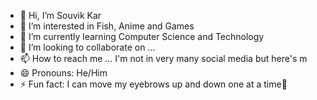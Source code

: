 - 👋 Hi, I’m Souvik Kar
- 👀 I’m interested in Fish, Anime and Games
- 🌱 I’m currently learning Computer Science and Technology
- 💞️ I’m looking to collaborate on ...
- 📫 How to reach me ... I'm not in very many social media but here's m
- 😄 Pronouns: He/Him
- ⚡ Fun fact: I can move my eyebrows up and down one at a time👀

<!---
Souvik2362/Souvik2362 is a ✨ special ✨ repository because its `README.md` (this file) appears on your GitHub profile.
You can click the Preview link to take a look at your changes.
--->
